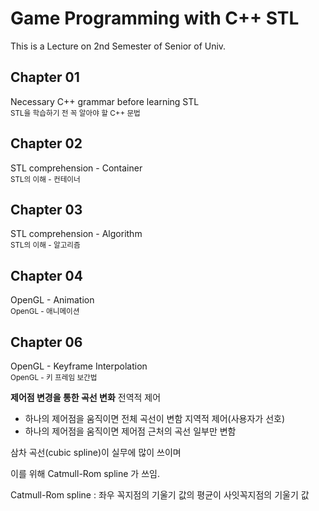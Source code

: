 Game Programming with C++ STL
============================
This is a Lecture on 2nd Semester of Senior of Univ.

Chapter 01
----------
Necessary C++ grammar before learning STL<br>
<sub>STL을 학습하기 전 꼭 알아야 할 C++ 문법</sub>

Chapter 02
----------
STL comprehension - Container<br>
<sub>STL의 이해 - 컨테이너</sub>

Chapter 03
----------
STL comprehension - Algorithm<br>
<sub>STL의 이해 - 알고리즘</sub>

Chapter 04
----------
OpenGL - Animation<br>
<sub>OpenGL - 애니메이션</sub>

Chapter 06
----------
OpenGL - Keyframe Interpolation<br>
<sub>OpenGL - 키 프레임 보간법</sub>

**제어점 변경을 통한 곡선 변화**
전역적 제어
- 하나의 제어점을 움직이면 전체 곡선이 변함
지역적 제어(사용자가 선호)
- 하나의 제어점을 움직이면 제어점 근처의 곡선 일부만 변함

삼차 곡선(cubic spline)이 실무에 많이 쓰이며

이를 위해 Catmull-Rom spline 가 쓰임.

Catmull-Rom spline : 좌우 꼭지점의 기울기 값의 평균이 사잇꼭지점의 기울기 값

